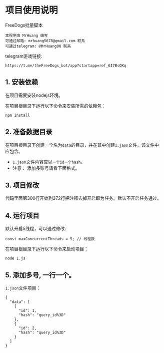 # 项目使用说明

FreeDogs批量脚本

```
本程序由 MrHuang 编写
可通过邮箱: mrhuang5678@gmail.com 联系
可通过telegram: @MrHuang00 联系

```
telegram游戏链接:

```
https://t.me/theFreeDogs_bot/app?startapp=ref_6I7BsQKq

```
## 1. 安装依赖

在项目需要安装nodejs环境。

在项目根目录下运行以下命令来安装所需的依赖包：

```
npm install
```


## 2. 准备数据目录

在项目根目录下创建一个名为`data`的目录，并在其中创建`1.jaon`文件。该文件中应包含。

- `1.jaon`文件内容应以`一个id一个hash`。
- 注意： 添加多账号请看下面格式。

## 3. 项目修改

代码里面第300行开始到372行把注释去掉开启即为任务。默认不开启任务通过。

## 4. 运行项目

默认开启5线程，可以通过修改:

```
const maxConcurrentThreads = 5; // 线程数

```

在项目根目录下运行以下命令来启动项目：

```
node 1.js
```


## 5. 添加多号, 一行一个。

`1.json`文件项目：

```
{
  "data": [
    {
      "id": 1,
      "hash": "query_id%3D"
    },
    {
      "id": 2,
      "hash": "query_id%3D"
    }
  ]
}
```